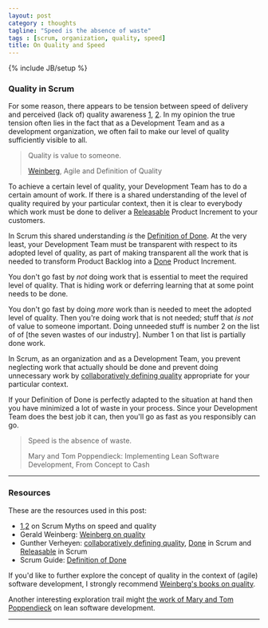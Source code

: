 ```yaml
---
layout: post
category : thoughts
tagline: "Speed is the absence of waste"
tags : [scrum, organization, quality, speed]
title: On Quality and Speed
---
```


{% include JB/setup %}

### Quality in Scrum

For some reason,
there appears to be tension between speed of delivery 
and perceived (lack of) quality awareness [1], [2].
In my opinion
the true tension often lies in the fact that 
as a Development Team
and as a development organization,
we often fail to make our level of quality sufficiently visible to all.

> Quality is value to someone.
>
> [Weinberg], Agile and Definition of Quality

To achieve a certain level of quality,
your Development Team has to do a certain amount of work.
If there is a shared understanding of the level of quality required
by your particular context,
then it is clear to everybody 
which work must be done to deliver a [Releasable] 
Product Increment to your customers.

In Scrum this shared understanding *is* the [Definition of Done].
At the very least, your Development Team must be transparent 
with respect to its adopted level of quality,
as part of making transparent all the work 
that is needed to transform 
Product Backlog into a [Done] Product Increment.

You don't go fast by *not* doing work that is essential 
to meet the required level of quality.
That is hiding work or deferring learning that at some point needs to be done.

You don't go fast by doing *more* work 
than is needed to meet the adopted level of quality.
Then you're doing work that is not needed;
stuff that *is not* of value to someone important.
Doing unneeded stuff is number 2 on the list of of 
[the seven wastes of our industry]. 
Number 1 on that list is partially done work.

In Scrum, as an organization and as a Development Team,
you prevent neglecting work that actually should be done
and prevent doing unnecessary work 
by [collaboratively defining quality] appropriate for your particular context.

If your Definition of Done is perfectly adapted to the situation at hand
then you have minimized a lot of waste in your process.
Since your Development Team does the best job it can,
then you'll go as fast as you responsibly can go.

> Speed is the absence of waste.
>
> Mary and Tom Poppendieck: 
> Implementing Lean Software Development, From Concept to Cash

---

### Resources

These are the resources used in this post:

 * [1],[2] on Scrum Myths on speed and quality
 * Gerald Weinberg: [Weinberg on quality][Weinberg]
 * Gunther Verheyen: [collaboratively defining quality], 
   [Done] in Scrum and [Releasable] in Scrum
 * Scrum Guide: [Definition of Done]

If you'd like to further explore 
the concept of quality in the context of (agile) software development,
I strongly recommend [Weinberg's books on quality].

Another interesting exploration trail might [the work of Mary and Tom Poppendieck]
on lean software development.

---

 [1]: https://www.scrum.org/resources/blog/scrum-myths-quality-traded-speed-scrum
 [2]: https://www.scrum.org/resources/blog/scrum-myths-scrum-projects-are-faster-and-cheaper
 [Weinberg]: http://secretsofconsulting.blogspot.nl/2012/09/agile-and-definition-of-quality.html
 [Done]: https://guntherverheyen.com/2015/05/14/done-is-a-crucial-part-of-scrum-actually/
 [collaboratively defining quality]: https://guntherverheyen.com/2015/08/04/a-professional-organization-defines-quality/
 [Releasable]: https://guntherverheyen.com/2015/03/13/releasable-in-scrum-actually/
 [Weinberg's books on quality]: https://leanpub.com/b/qualitysoftware
 [Definition of Done]: http://scrumguides.org/scrum-guide.html#artifact-transparency-done
 [seven wastes of our industry]: https://dzone.com/articles/seven-wastes-software
 [the work of Mary and Tom Poppendieck]: https://www.amazon.com/Mary-Poppendieck/e/B001IGNU3O/ref=sr_ntt_srch_lnk_1?qid=1487843405&sr=1-1
